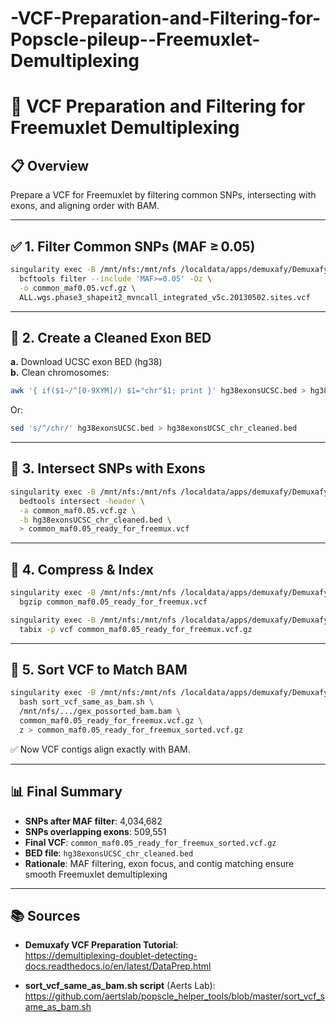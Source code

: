 # -VCF-Preparation-and-Filtering-for-Popscle-pileup--Freemuxlet-Demultiplexing

# 🧬 VCF Preparation and Filtering for Freemuxlet Demultiplexing

## 📋 Overview
Prepare a VCF for Freemuxlet by filtering common SNPs, intersecting with exons, and aligning order with BAM.

---

## ✅ 1. Filter Common SNPs (MAF ≥ 0.05)
```bash
singularity exec -B /mnt/nfs:/mnt/nfs /localdata/apps/demuxafy/Demuxafy.sif \
  bcftools filter --include 'MAF>=0.05' -Oz \
  -o common_maf0.05.vcf.gz \
  ALL.wgs.phase3_shapeit2_mvncall_integrated_v5c.20130502.sites.vcf
```

---

## 📁 2. Create a Cleaned Exon BED
**a.** Download UCSC exon BED (hg38)  
**b.** Clean chromosomes:
```bash
awk '{ if($1~/^[0-9XYM]/) $1="chr"$1; print }' hg38exonsUCSC.bed > hg38exonsUCSC_chr_cleaned.bed
```
Or:
```bash
sed 's/^/chr/' hg38exonsUCSC.bed > hg38exonsUCSC_chr_cleaned.bed
```

---

## 🧬 3. Intersect SNPs with Exons
```bash
singularity exec -B /mnt/nfs:/mnt/nfs /localdata/apps/demuxafy/Demuxafy.sif \
  bedtools intersect -header \
  -a common_maf0.05.vcf.gz \
  -b hg38exonsUCSC_chr_cleaned.bed \
  > common_maf0.05_ready_for_freemux.vcf
```

---

## 🧊 4. Compress & Index
```bash
singularity exec -B /mnt/nfs:/mnt/nfs /localdata/apps/demuxafy/Demuxafy.sif \
  bgzip common_maf0.05_ready_for_freemux.vcf

singularity exec -B /mnt/nfs:/mnt/nfs /localdata/apps/demuxafy/Demuxafy.sif \
  tabix -p vcf common_maf0.05_ready_for_freemux.vcf.gz
```

---

## 🔄 5. Sort VCF to Match BAM
```bash
singularity exec -B /mnt/nfs:/mnt/nfs /localdata/apps/demuxafy/Demuxafy.sif \
  bash sort_vcf_same_as_bam.sh \
  /mnt/nfs/.../gex_possorted_bam.bam \
  common_maf0.05_ready_for_freemux.vcf.gz \
  z > common_maf0.05_ready_for_freemux_sorted.vcf.gz
```

✅ Now VCF contigs align exactly with BAM.

---

## 📊 Final Summary

- **SNPs after MAF filter**: 4,034,682  
- **SNPs overlapping exons**: 509,551  
- **Final VCF**: `common_maf0.05_ready_for_freemux_sorted.vcf.gz`  
- **BED file**: `hg38exonsUCSC_chr_cleaned.bed`  
- **Rationale**: MAF filtering, exon focus, and contig matching ensure smooth Freemuxlet demultiplexing  

---

## 📚 Sources

- **Demuxafy VCF Preparation Tutorial**:  
  https://demultiplexing-doublet-detecting-docs.readthedocs.io/en/latest/DataPrep.html

- **sort_vcf_same_as_bam.sh script** (Aerts Lab):  
  https://github.com/aertslab/popscle_helper_tools/blob/master/sort_vcf_same_as_bam.sh
